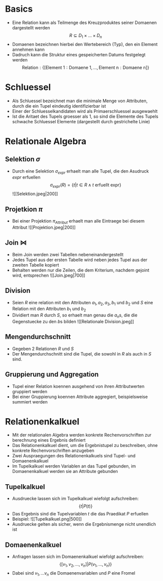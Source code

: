 # Basics
-  Eine Relation kann als Teilmenge des Kreuzproduktes seiner Domaenen dargestellt werden
$$R \subseteq D_1 \times ... \times D_n$$
- Domaenen bezeichnen hierbei den Wertebereich (Typ), den ein Element annehmen kann
- Dadruch kann die Struktur eines gespeicherten Datums festgelegt werden
$$\text{Relation}:\{[\text{Element 1}: \text{Domaene 1}, ..., \text{Element n}: \text{Domaene n} ]\}$$
# Schluessel
- Als Schluessel bezeichnet man die minimale Menge von Attributen, durch die ein Tupel eindeutig identifizierbar ist
- Einer der Schluesselkandidaten wird als Primaerschluessel ausgewaehlt
- Ist die Aritaet des Tupels groesser als 1, so sind die Elemente des Tupels schwache Schluessel Elemente (dargestellt durch gestrichelte Linie)
# Relationale Algebra
## Selektion $\sigma$
- Durch eine Selektion $\sigma_{expr}$ erhaelt man alle Tupel, die den Asudruck $expr$ erfuellen
$$
\sigma_{expr} (R) = \{t | t \in  R \land t \text{ erfuellt expr} \}
$$
![[Selektion.jpeg|200]]
## Projetkion $\pi$ 
- Bei einer Projektion $\pi_{Attribut}$ erhaelt man alle Eintraege bei diesem Attribut
![[Projektion.jpeg|200]]
## Join $\bowtie$
- Beim Join werden zwei Tabellen nebeneinandergestellt
- Jedes Tupel aus der ersten Tabelle wird neben jedes Tupel aus der zweiten Tabelle kopiert
- Behalten werden nur die Zeilen, die dem Kriterium, nachdem gejoint wird, entsprechen
![[Join.jpeg|700]]
## Division
- Seien $R$ eine relation mit den Attributen $a_1, a_2, a_3, b_1$ und  $b_2$ und $S$  eine Relation mit den Attributen $b_1$ und $b_2$
- Dividiert man $R$ durch $S$, so erhaelt man genau die $a_n$s, die die Gegenstuecke zu den $b$s bilden
![[Relationale Division.jpeg]]
## Mengendurchschnitt
- Gegeben 2 Relationen $R$ und $S$ 
- Der Mengendurchschnitt sind die Tupel, die sowohl in $R$ als auch in $S$ sind.
## Gruppierung und Aggregation
- Tupel einer Relation koennen ausgehend von ihren Attributwerten gruppiert werden
- Bei einer Gruppierung koennen Attribute aggregiert, beispielsweise summiert werden
# Relationenkalkuel
- Mit der relationalen Algebra werden konkrete Rechenvorschriften zur berechnung eines Ergebnis definiert
- Das Relationenkalkuel dient, um die Ergebnistupel zu beschreiben, ohne konkrete Rechenvorschriften anzugeben
- Zwei Auspraegungen des Relationenkalkuels sind Tupel- und Domaenenkalkuel
- Im Tupelkalkuel werden Variablen an das Tupel gebunden, im Domaenenkalkuel werden sie an Attribute gebunden
## Tupelkalkuel
- Ausdruecke lassen sich im Tupelkalkuel wiefolgt aufschreiben:
$$\{t|P(t)\}$$
- Das Ergebnis sind die Tupelvariablen $t$ die das Praedikat $P$ erfuellen
- Beispiel:
![[Tupelkalkuel.png|500]]
- Ausdruecke gelten als sicher, wenn die Ergebnismenge nicht unendlich ist
## Domaenenkalkuel
- Anfragen lassen sich im Domaenenkalkuel wiefolgt aufschreiben:
$$\{[v_1,v_2,...,v_n]|P(v_1,...,v_n)\}$$
- Dabei sind $v_1,...v_n$ die Domaenenvariablen und $P$ eine Fromel
